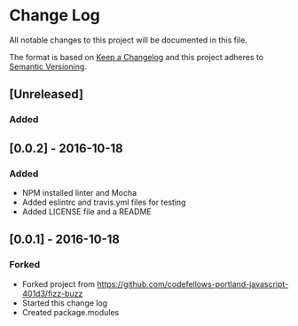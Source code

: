 # Change Log
All notable changes to this project will be documented in this file.

The format is based on [Keep a Changelog](http://keepachangelog.com/)
and this project adheres to [Semantic Versioning](http://semver.org/).

## [Unreleased]
### Added



## [0.0.2] - 2016-10-18
### Added
- NPM installed linter and Mocha
- Added eslintrc and travis.yml files for testing
- Added LICENSE file and a README

## [0.0.1] - 2016-10-18
### Forked
- Forked project from https://github.com/codefellows-portland-javascript-401d3/fizz-buzz
- Started this change log
- Created package.modules

